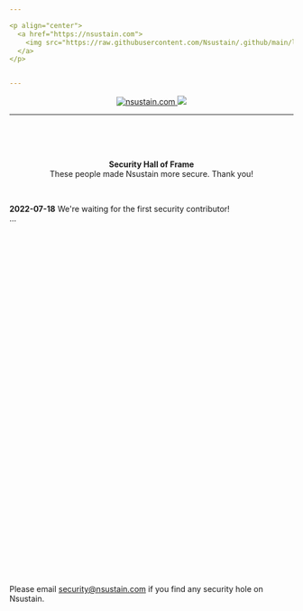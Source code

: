 ```yaml
---

<p align="center">
  <a href="https://nsustain.com">
    <img src="https://raw.githubusercontent.com/Nsustain/.github/main/logo/logo_github.png" width="350">
  </a>
</p>


---
```


<p align="center">
  <a href="https://github.com/Nsustain/nsustain.com">
    <img alt="nsustain.com" src="https://img.shields.io/badge/GitHub-nsustain.com-brightgreen">
  </a>
  <a href="https://github.com/Nsustain/nsustain.com/blob/main/LICENSE">
    <img src="https://badgen.net/github/license/nsustain/nsustain.com">
  </a>
</p>

---

<br>
<br>
<br>

<p align="center">
  <b>
    Security Hall of Frame
  </b><br>
  These people made Nsustain more secure. Thank you!
</p>

<br>

**2022-07-18** We're waiting for the first security contributor!<br>
...

<br>
<br>

<!---

## [Name]
1. ...

-->

<br>
<br>

<!---

## [Name]
1. ...

-->

<br>
<br>

<!---

## [Name]
1. ...

-->

<br>
<br>

<!---

## [Name]
1. ...

-->

<br>
<br>

<!---

## [Name]
1. ...

-->

<br>
<br>

<!---

## [Name]
1. ...

-->

<br>
<br>

<!---

## [Name]
1. ...

-->

<br>
<br>

<!---

## [Name]
1. ...

-->

<br>
<br>

<!---

## [Name]
1. ...

-->

<br>
<br>

<!---

## [Name]
1. ...

-->

<br>
<br>

<!---

## [Name]
1. ...

-->

<br>
<br>

<!---

## [Name]
1. ...

-->

<br>
<br>

<!---

## [Name]
1. ...

-->

<br>
<br>

<!---

## [Name]
1. ...

-->

<br>
<br>

<!---

## [Name]
1. ...

-->

<br>
<br>

<!---

## [Name]
1. ...

-->

<br>
<br>

<!---

## [Name]
1. ...

-->


<br>
<br>

Please email security@nsustain.com
if you find any security hole on Nsustain.

<br>
<br>
<br>
